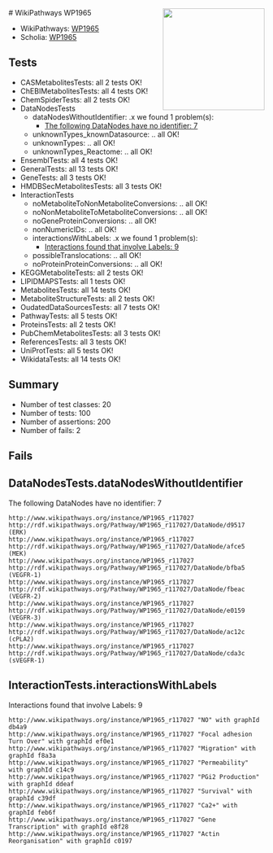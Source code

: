 <img style="float: right; width: 200px" src="https://upload.wikimedia.org/wikipedia/commons/thumb/8/83/Wplogo_with_text_500.png/640px-Wplogo_with_text_500.png" />
# WikiPathways WP1965

* WikiPathways: [WP1965](https://identifiers.org/wikipathways:WP1965)
* Scholia: [WP1965](https://scholia.toolforge.org/wikipathways/WP1965)
## Tests
* CASMetabolitesTests: all 2 tests OK!
* ChEBIMetabolitesTests: all 4 tests OK!
* ChemSpiderTests: all 2 tests OK!
* DataNodesTests
    * dataNodesWithoutIdentifier: .x we found 1 problem(s):
        * [The following DataNodes have no identifier: 7](#d2d32fa6)
    * unknownTypes_knownDatasource: .. all OK!
    * unknownTypes: .. all OK!
    * unknownTypes_Reactome: .. all OK!
* EnsemblTests: all 4 tests OK!
* GeneralTests: all 13 tests OK!
* GeneTests: all 3 tests OK!
* HMDBSecMetabolitesTests: all 3 tests OK!
* InteractionTests
    * noMetaboliteToNonMetaboliteConversions: .. all OK!
    * noNonMetaboliteToMetaboliteConversions: .. all OK!
    * noGeneProteinConversions: .. all OK!
    * nonNumericIDs: .. all OK!
    * interactionsWithLabels: .x we found 1 problem(s):
        * [Interactions found that involve Labels: 9](#630d2680)
    * possibleTranslocations: .. all OK!
    * noProteinProteinConversions: .. all OK!
* KEGGMetaboliteTests: all 2 tests OK!
* LIPIDMAPSTests: all 1 tests OK!
* MetabolitesTests: all 14 tests OK!
* MetaboliteStructureTests: all 2 tests OK!
* OudatedDataSourcesTests: all 7 tests OK!
* PathwayTests: all 5 tests OK!
* ProteinsTests: all 2 tests OK!
* PubChemMetabolitesTests: all 3 tests OK!
* ReferencesTests: all 3 tests OK!
* UniProtTests: all 5 tests OK!
* WikidataTests: all 14 tests OK!


## Summary

* Number of test classes: 20
* Number of tests: 100
* Number of assertions: 200
* Number of fails: 2

## Fails

<a name="d2d32fa6" />

## DataNodesTests.dataNodesWithoutIdentifier

The following DataNodes have no identifier: 7
```
http://www.wikipathways.org/instance/WP1965_r117027 http://rdf.wikipathways.org/Pathway/WP1965_r117027/DataNode/d9517 (ERK)
http://www.wikipathways.org/instance/WP1965_r117027 http://rdf.wikipathways.org/Pathway/WP1965_r117027/DataNode/afce5 (MEK)
http://www.wikipathways.org/instance/WP1965_r117027 http://rdf.wikipathways.org/Pathway/WP1965_r117027/DataNode/bfba5 (VEGFR-1)
http://www.wikipathways.org/instance/WP1965_r117027 http://rdf.wikipathways.org/Pathway/WP1965_r117027/DataNode/fbeac (VEGFR-2)
http://www.wikipathways.org/instance/WP1965_r117027 http://rdf.wikipathways.org/Pathway/WP1965_r117027/DataNode/e0159 (VEGFR-3)
http://www.wikipathways.org/instance/WP1965_r117027 http://rdf.wikipathways.org/Pathway/WP1965_r117027/DataNode/ac12c (cPLA2)
http://www.wikipathways.org/instance/WP1965_r117027 http://rdf.wikipathways.org/Pathway/WP1965_r117027/DataNode/cda3c (sVEGFR-1)
```

<a name="630d2680" />

## InteractionTests.interactionsWithLabels

Interactions found that involve Labels: 9
```
http://www.wikipathways.org/instance/WP1965_r117027 "NO" with graphId db4a9
http://www.wikipathways.org/instance/WP1965_r117027 "Focal adhesion Turn Over" with graphId ef0e1
http://www.wikipathways.org/instance/WP1965_r117027 "Migration" with graphId f8a3a
http://www.wikipathways.org/instance/WP1965_r117027 "Permeability" with graphId c14c9
http://www.wikipathways.org/instance/WP1965_r117027 "PGi2 Production" with graphId ddeaf
http://www.wikipathways.org/instance/WP1965_r117027 "Survival" with graphId c39df
http://www.wikipathways.org/instance/WP1965_r117027 "Ca2+" with graphId feb6f
http://www.wikipathways.org/instance/WP1965_r117027 "Gene Transcription" with graphId e8f28
http://www.wikipathways.org/instance/WP1965_r117027 "Actin Reorganisation" with graphId c0197
```

